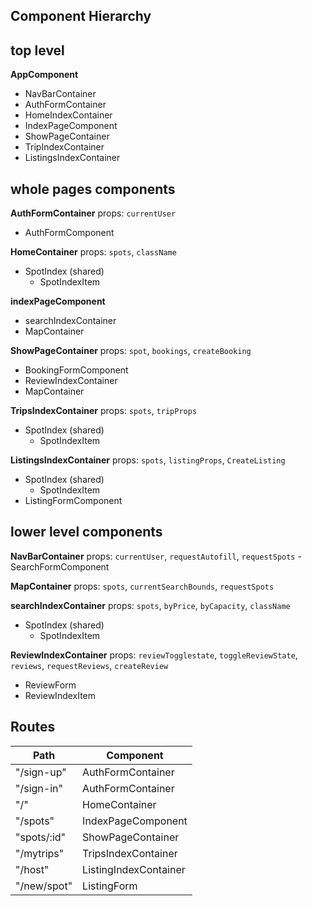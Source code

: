 ## Component Hierarchy
top level
--

**AppComponent**
 - NavBarContainer
 - AuthFormContainer
 - HomeIndexContainer
 - IndexPageComponent
 - ShowPageContainer
 - TripIndexContainer
 - ListingsIndexContainer

whole pages components
--
**AuthFormContainer**
props:
`currentUser`
- AuthFormComponent

**HomeContainer**
props:
	`spots`, `className`
+ SpotIndex (shared)
	+ SpotIndexItem

**indexPageComponent**
- searchIndexContainer
- MapContainer

**ShowPageContainer**
props:
`spot`, `bookings`, `createBooking`
- BookingFormComponent
- ReviewIndexContainer
- MapContainer

**TripsIndexContainer**
props:
	`spots`, `tripProps`
+ SpotIndex (shared)
	+ SpotIndexItem

**ListingsIndexContainer**
props:
	`spots`, `listingProps`, `CreateListing`
+ SpotIndex (shared)
	- SpotIndexItem
+ ListingFormComponent

lower level components
--

**NavBarContainer**
props:
	 `currentUser`, `requestAutofill`, `requestSpots`
-SearchFormComponent

**MapContainer**
props:
	`spots`, `currentSearchBounds`, `requestSpots`


**searchIndexContainer**
props:
	`spots`, `byPrice`, `byCapacity`, `className`
+ SpotIndex (shared)
	+ SpotIndexItem

**ReviewIndexContainer**
props:
`reviewTogglestate`, `toggleReviewState`, `reviews`, `requestReviews`, `createReview`
- ReviewForm
- ReviewIndexItem



## Routes

|Path   | Component   |
|-------|-------------|
| "/sign-up" | AuthFormContainer |
| "/sign-in" | AuthFormContainer |
| "/" | HomeContainer |
| "/spots" | IndexPageComponent |
| "spots/:id" | ShowPageContainer |
| "/mytrips" | TripsIndexContainer |
| "/host" | ListingIndexContainer|
| "/new/spot" | ListingForm|
